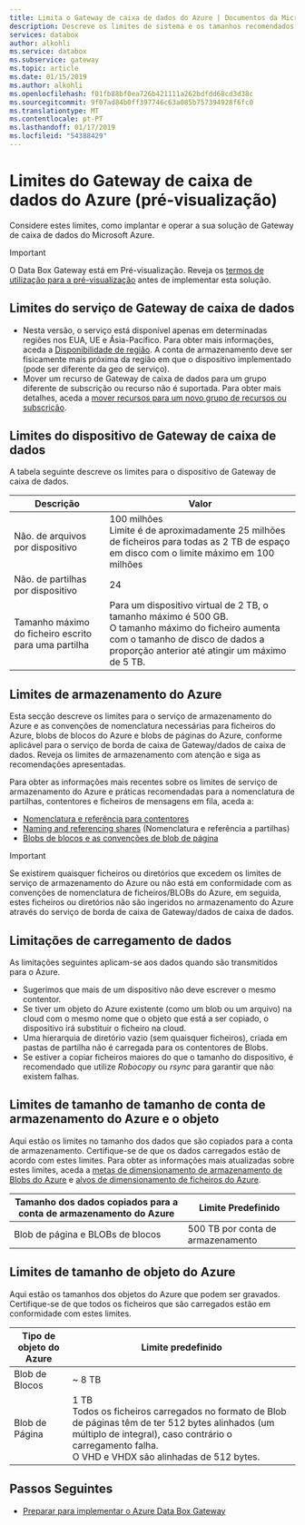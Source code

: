 ```yaml
---
title: Limita o Gateway de caixa de dados do Azure | Documentos da Microsoft
description: Descreve os limites de sistema e os tamanhos recomendados para o Gateway de caixa de dados do Microsoft Azure.
services: databox
author: alkohli
ms.service: databox
ms.subservice: gateway
ms.topic: article
ms.date: 01/15/2019
ms.author: alkohli
ms.openlocfilehash: f01fb88bf0ea726b421111a262bdfdd68cd3d38c
ms.sourcegitcommit: 9f07ad84b0ff397746c63a085b757394928f6fc0
ms.translationtype: MT
ms.contentlocale: pt-PT
ms.lasthandoff: 01/17/2019
ms.locfileid: "54388429"
---
```

# <a name="azure-data-box-gateway-limits-preview"></a>Limites do Gateway de caixa de dados do Azure (pré-visualização)


Considere estes limites, como implantar e operar a sua solução de Gateway de caixa de dados do Microsoft Azure. 

> [!IMPORTANT] 
> O Data Box Gateway está em Pré-visualização. Reveja os [termos de utilização para a pré-visualização](https://azure.microsoft.com/support/legal/preview-supplemental-terms/) antes de implementar esta solução. 


## <a name="data-box-gateway-service-limits"></a>Limites do serviço de Gateway de caixa de dados

- Nesta versão, o serviço está disponível apenas em determinadas regiões nos EUA, UE e Ásia-Pacífico. Para obter mais informações, aceda a [Disponibilidade de região](#data-box-gateway-overview#region-availability). A conta de armazenamento deve ser fisicamente mais próxima da região em que o dispositivo implementado (pode ser diferente da geo de serviço).
- Mover um recurso de Gateway de caixa de dados para um grupo diferente de subscrição ou recurso não é suportada. Para obter mais detalhes, aceda a [mover recursos para um novo grupo de recursos ou subscrição](https://docs.microsoft.com/azure/azure-resource-manager/resource-group-move-resources).

## <a name="data-box-gateway-device-limits"></a>Limites do dispositivo de Gateway de caixa de dados

A tabela seguinte descreve os limites para o dispositivo de Gateway de caixa de dados.

| Descrição | Valor |
|---|---|
|Não. de arquivos por dispositivo |100 milhões <br> Limite é de aproximadamente 25 milhões de ficheiros para todas as 2 TB de espaço em disco com o limite máximo em 100 milhões |
|Não. de partilhas por dispositivo |24 |
|Tamanho máximo do ficheiro escrito para uma partilha|Para um dispositivo virtual de 2 TB, o tamanho máximo é 500 GB. <br> O tamanho máximo do ficheiro aumenta com o tamanho de disco de dados a proporção anterior até atingir um máximo de 5 TB. |

## <a name="azure-storage-limits"></a>Limites de armazenamento do Azure

Esta secção descreve os limites para o serviço de armazenamento do Azure e as convenções de nomenclatura necessárias para ficheiros do Azure, blobs de blocos do Azure e blobs de páginas do Azure, conforme aplicável para o serviço de borda de caixa de Gateway/dados de caixa de dados. Reveja os limites de armazenamento com atenção e siga as recomendações apresentadas.

Para obter as informações mais recentes sobre os limites de serviço de armazenamento do Azure e práticas recomendadas para a nomenclatura de partilhas, contentores e ficheiros de mensagens em fila, aceda a:

- [Nomenclatura e referência para contentores](https://docs.microsoft.com/rest/api/storageservices/naming-and-referencing-containers--blobs--and-metadata)
- [Naming and referencing shares](https://docs.microsoft.com/rest/api/storageservices/naming-and-referencing-shares--directories--files--and-metadata) (Nomenclatura e referência a partilhas)
- [Blobs de blocos e as convenções de blob de página](https://docs.microsoft.com/rest/api/storageservices/understanding-block-blobs--append-blobs--and-page-blobs)

> [!IMPORTANT]
> Se existirem quaisquer ficheiros ou diretórios que excedem os limites de serviço de armazenamento do Azure ou não está em conformidade com as convenções de nomenclatura de ficheiros/BLOBs do Azure, em seguida, estes ficheiros ou diretórios não são ingeridos no armazenamento do Azure através do serviço de borda de caixa de Gateway/dados de caixa de dados.

## <a name="data-upload-caveats"></a>Limitações de carregamento de dados

As limitações seguintes aplicam-se aos dados quando são transmitidos para o Azure.

- Sugerimos que mais de um dispositivo não deve escrever o mesmo contentor.
- Se tiver um objeto do Azure existente (como um blob ou um arquivo) na cloud com o mesmo nome que o objeto que está a ser copiado, o dispositivo irá substituir o ficheiro na cloud.
- Uma hierarquia de diretório vazio (sem quaisquer ficheiros), criada em pastas de partilha não é carregada para os contentores de Blobs.
- Se estiver a copiar ficheiros maiores do que o tamanho do dispositivo, é recomendado que utilize *Robocopy* ou *rsync* para garantir que não existem falhas.

## <a name="azure-storage-account-size-and-object-size-limits"></a>Limites de tamanho de tamanho de conta de armazenamento do Azure e o objeto

Aqui estão os limites no tamanho dos dados que são copiados para a conta de armazenamento. Certifique-se de que os dados carregados estão de acordo com estes limites. Para obter as informações mais atualizadas sobre estes limites, aceda a [metas de dimensionamento de armazenamento de Blobs do Azure](https://docs.microsoft.com/azure/storage/common/storage-scalability-targets#azure-blob-storage-scale-targets) e [alvos de dimensionamento de ficheiros do Azure](https://docs.microsoft.com/azure/storage/common/storage-scalability-targets#azure-files-scale-targets).

| Tamanho dos dados copiados para a conta de armazenamento do Azure                      | Limite Predefinido          |
|---------------------------------------------------------------------|------------------------|
| Blob de página e BLOBs de blocos                                            | 500 TB por conta de armazenamento|


## <a name="azure-object-size-limits"></a>Limites de tamanho de objeto do Azure

Aqui estão os tamanhos dos objetos do Azure que podem ser gravados. Certifique-se de que todos os ficheiros que são carregados estão em conformidade com estes limites.

| Tipo de objeto do Azure | Limite predefinido                                             |
|-------------------|-----------------------------------------------------------|
| Blob de Blocos        | ~ 8 TB                                                 |
| Blob de Página         | 1 TB <br> Todos os ficheiros carregados no formato de Blob de páginas têm de ter 512 bytes alinhados (um múltiplo de integral), caso contrário o carregamento falha. <br> O VHD e VHDX são alinhadas de 512 bytes. |


## <a name="next-steps"></a>Passos Seguintes

- [Preparar para implementar o Azure Data Box Gateway](data-box-gateway-deploy-prep.md)
